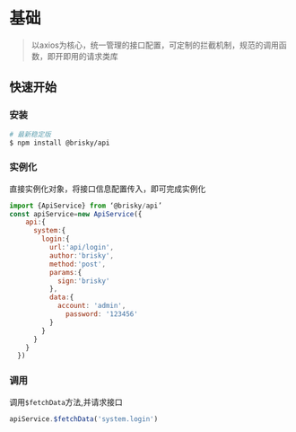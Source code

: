 # 基础
> 以axios为核心，统一管理的接口配置，可定制的拦截机制，规范的调用函数，即开即用的请求类库

## 快速开始

### 安装
``` sh
# 最新稳定版
$ npm install @brisky/api
```

### 实例化

直接实例化对象，将接口信息配置传入，即可完成实例化

``` js
import {ApiService} from ‘@brisky/api’
const apiService=new ApiService({
    api:{
      system:{
        login:{
          url:'api/login',
          author:'brisky',
          method:'post',
          params:{
            sign:'brisky'
          },
          data:{
            account: 'admin',
	          password: '123456'
          }
        }
      }
    }
  })
```

### 调用

调用`$fetchData`方法,并请求接口

``` js
apiService.$fetchData('system.login')
```
